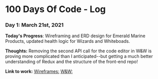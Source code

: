 # 100 Days Of Code - Log

### Day 1: March 21st, 2021

**Today's Progress**: Wireframing and ERD design for Emerald Marine Products, updated health logic for Wizards and Whiteboads. 

**Thoughts:** Removing the second API call for the code editor in W&W is proving more complicated than I anticipated--but getting a much better understanding of Redux and the structure of the front-end repo! 

**Link to work:** 
[Wireframes:](https://excalidraw.com/#json=4911026659131392,6uazpVqz1Jsucz-VZ5LLVA)
[W&W:](https://wizards-and-whiteboards.herokuapp.com/)



